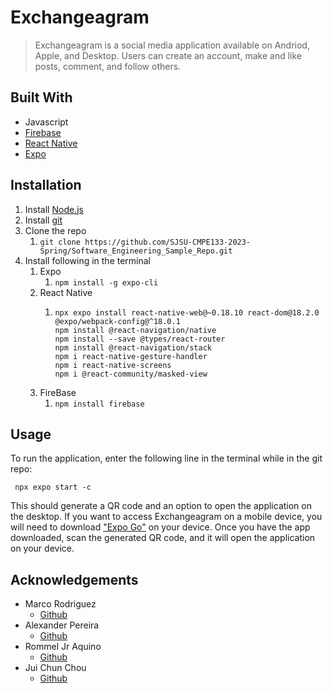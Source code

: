 # Exchangeagram
>Exchangeagram is a social media application available on Andriod, Apple, and Desktop. Users can create an account, make and like posts, comment, and follow others.

## Built With
* Javascript
* [Firebase](https://firebase.google.com/)
* [React Native](https://reactnative.dev/)
* [Expo](https://docs.expo.dev/get-started/installation/)

## Installation
1. Install [Node.js](https://nodejs.org/en)
2. Install [git](https://git-scm.com/downloads)
3. Clone the repo
   1. ```git clone https://github.com/SJSU-CMPE133-2023-Spring/Software_Engineering_Sample_Repo.git```
4. Install following in the terminal
   1. Expo
      1. ```npm install -g expo-cli ```
   2. React Native
      1. ```
         npx expo install react-native-web@~0.18.10 react-dom@18.2.0 @expo/webpack-config@^18.0.1
         npm install @react-navigation/native
         npm install --save @types/react-router
         npm install @react-navigation/stack
         npm i react-native-gesture-handler
         npm i react-native-screens
         npm i @react-community/masked-view
         ```
   3. FireBase
      1. ```npm install firebase```
## Usage
To run the application, enter the following line in the terminal while in the git repo:

``` npx expo start -c```

This should generate a QR code and an option to open the application on the desktop. If you want to access
Exchangeagram on a mobile device, you will need to download ["Expo Go"](https://expo.dev/client) on your device.
Once you have the app downloaded, scan the generated QR code, and it will open the application
on your device.

## Acknowledgements
* Marco Rodriguez
  * [Github](https://github.com/marcohr1999)
* Alexander Pereira
  * [Github](https://github.com/50xp50)
* Rommel Jr Aquino
  * [Github](https://github.com/RommelAquinoJr)
* Jui Chun Chou
  * [Github](https://github.com/JuiChunChou)